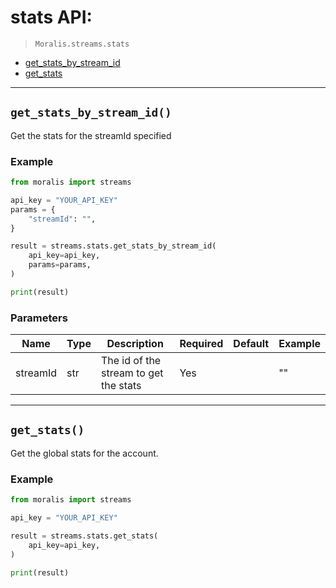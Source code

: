 # stats API: 

> `Moralis.streams.stats`

- [get_stats_by_stream_id](#get_stats_by_stream_id)
- [get_stats](#get_stats)


---
## `get_stats_by_stream_id()`
Get the stats for the streamId specified


### Example
```python
from moralis import streams

api_key = "YOUR_API_KEY"
params = {
    "streamId": "", 
}

result = streams.stats.get_stats_by_stream_id(
    api_key=api_key,
    params=params,
)

print(result)

```

### Parameters

| Name | Type | Description | Required | Default | Example |
|------|------|-------------|----------|---------|---------|
| streamId | str | The id of the stream to get the stats | Yes |  | "" |



---
## `get_stats()`
Get the global stats for the account.


### Example
```python
from moralis import streams

api_key = "YOUR_API_KEY"

result = streams.stats.get_stats(
    api_key=api_key,
)

print(result)

```




